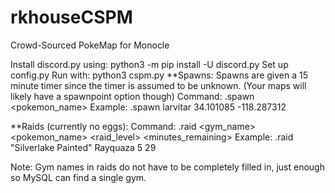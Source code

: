 # rkhouseCSPM

Crowd-Sourced PokeMap for Monocle

Install discord.py using: python3 -m pip install -U discord.py
Set up config.py
Run with: python3 cspm.py
**Spawns: Spawns are given a 15 minute timer since the timer is assumed to be unknown. (Your maps will likely have a spawnpoint option though) Command: .spawn <pokemon_name> Example: .spawn larvitar 34.101085 -118.287312

**Raids (currently no eggs): Command: .raid <gym_name> <pokemon_name> <raid_level> <minutes_remaining> Example: .raid "Silverlake Painted" Rayquaza 5 29

Note: Gym names in raids do not have to be completely filled in, just enough so MySQL can find a single gym.
